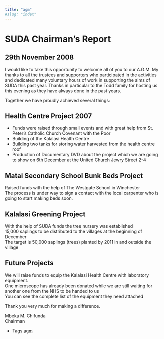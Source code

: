 ```yaml
---
title: "agm"
#slug: "index"
---
```


SUDA Chairman’s Report
======================

29th November 2008
------------------

I would like to take this opportunity to welcome all of you to our A.G.M. My thanks to all the trustees and supporters who participated in the activities and dedicated many voluntary hours of work in supporting the aims of SUDA this past year. Thanks in particular to the Todd family for hosting us this evening as they have always done in the past years.

Together we have proudly achieved several things:

Health Centre Project 2007
--------------------------

*   Funds were raised through small events and with great help from St. Peter’s Catholic Church Covenant with the Poor
*   Building of the Kalalasi Health Centre
*   Building two tanks for storing water harvested from the health centre roof
*   Production of Documentary DVD about the project which we are going to show on 6th December at the United Church Jewry Street 2-4

Matai Secondary School Bunk Beds Project
----------------------------------------

Raised funds with the help of The Westgate School in Winchester  
The process is under way to sign a contact with the local carpenter who is going to start making beds soon.

Kalalasi Greening Project
-------------------------

With the help of SUDA funds the tree nursery was established  
15,000 saplings to be distributed to the villages at the beginning of December  
The target is 50,000 saplings (trees) planted by 2011 in and outside the village

Future Projects
---------------

We will raise funds to equip the Kalalasi Health Centre with laboratory equipment.  
One microscope has already been donated while we are still waiting for another one from the NHS to be handed to us  
You can see the complete list of the equipment they need attached

Thank you very much for making a difference.

Mbeka M. Chifunda  
Chairman

*   Tags [agm](/tag/agm/)